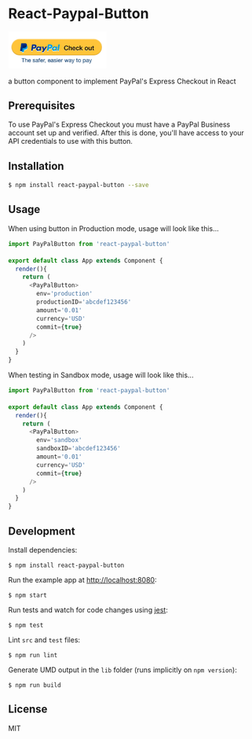 # React-Paypal-Button

<img src='paypalImage.png' width="200px" />

a button component to implement PayPal&#39;s Express Checkout in React

## Prerequisites

To use PayPal's Express Checkout you must have a PayPal Business account set up and verified. After this is done, you'll have access to your API credentials to use with this button.

## Installation

```sh
$ npm install react-paypal-button --save
```

## Usage

When using button in Production mode, usage will look like this...

```javascript
import PayPalButton from 'react-paypal-button'

export default class App extends Component {
  render(){
    return (
      <PayPalButton>
        env='production'
        productionID='abcdef123456'
        amount='0.01'
        currency='USD'
        commit={true}
      />
    )
  }
}
```

When testing in Sandbox mode, usage will look like this...

```javascript
import PayPalButton from 'react-paypal-button'

export default class App extends Component {
  render(){
    return (
      <PayPalButton>
        env='sandbox'
        sandboxID='abcdef123456'
        amount='0.01'
        currency='USD'
        commit={true}
      />
    )
  }
}
```
## Development

Install dependencies:

```
$ npm install react-paypal-button
```

Run the example app at [http://localhost:8080](http://localhost:8080):

```
$ npm start
```

Run tests and watch for code changes using [jest](https://github.com/facebook/jest):

```
$ npm test
```

Lint `src` and `test` files:

```
$ npm run lint
```

Generate UMD output in the `lib` folder (runs implicitly on `npm version`):

```
$ npm run build
```

## License

MIT
